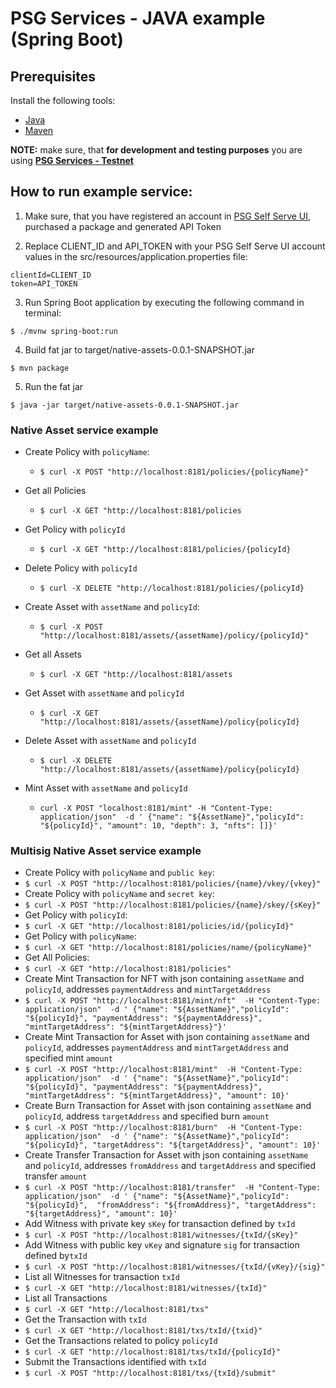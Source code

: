 # PSG Services - JAVA example (Spring Boot)

## Prerequisites
Install the following tools:

- [Java](https://www.oracle.com/java/technologies/downloads/)
- [Maven](https://maven.apache.org/)

**NOTE:** make sure, that **for development and testing purposes** you are using **[PSG Services - Testnet](https://psg-testnet.iog.services/)**

## How to run example service:

1. Make sure, that you have registered an account in [PSG Self Serve UI](https://psg.iog.services/), purchased a package and generated API Token

2. Replace CLIENT_ID and API_TOKEN with your PSG Self Serve UI account values in the src/resources/application.properties file:
```shell
clientId=CLIENT_ID
token=API_TOKEN
```
3. Run Spring Boot application by executing the following command in terminal:
```shell
$ ./mvnw spring-boot:run
```
4. Build fat jar to target/native-assets-0.0.1-SNAPSHOT.jar
```shell
$ mvn package
```
5. Run the fat jar
```shell
$ java -jar target/native-assets-0.0.1-SNAPSHOT.jar
```
### Native Asset service example
- Create Policy with `policyName`:
  - ```$ curl -X POST "http://localhost:8181/policies/{policyName}"```
- Get all Policies
  -  ```$ curl -X GET "http://localhost:8181/policies```
- Get Policy with `policyId`
  -  ```$ curl -X GET "http://localhost:8181/policies/{policyId}```
- Delete Policy with `policyId`
  - ```$ curl -X DELETE "http://localhost:8181/policies/{policyId}```



- Create Asset with `assetName` and `policyId`:
  - ```$ curl -X POST "http://localhost:8181/assets/{assetName}/policy/{policyId}"```
- Get all Assets
  -  ```$ curl -X GET "http://localhost:8181/assets```
- Get Asset with `assetName` and `policyId`
  -  ```$ curl -X GET "http://localhost:8181/assets/{assetName}/policy{policyId}```
- Delete Asset with `assetName` and `policyId`
  - ```$ curl -X DELETE "http://localhost:8181/assets/{assetName}/policy{policyId}```
- Mint Asset with `assetName` and `policyId`
  - ```curl -X POST "localhost:8181/mint" -H "Content-Type: application/json"  -d ' {"name": "${AssetName}","policyId": "${policyId}", "amount": 10, "depth": 3, "nfts": []}'  ```

### Multisig Native Asset service example
- Create Policy with `policyName` and `public key`:
- ```$ curl -X POST "http://localhost:8181/policies/{name}/vkey/{vkey}"```
- Create Policy with `policyName` and `secret key`:
- ```$ curl -X POST "http://localhost:8181/policies/{name}/skey/{sKey}"```
- Get Policy with `policyId`:
- ```$ curl -X GET "http://localhost:8181/policies/id/{policyId}"```
- Get Policy with `policyName`:
- ```$ curl -X GET "http://localhost:8181/policies/name/{policyName}"```
- Get All Policies:
- ```$ curl -X GET "http://localhost:8181/policies"```
- Create Mint Transaction for NFT  with json containing  `assetName` and `policyId`, addresses `paymentAddress` and `mintTargetAddress`
- ```$ curl -X POST "http://localhost:8181/mint/nft"  -H "Content-Type: application/json"  -d ' {"name": "${AssetName}","policyId": "${policyId}", "paymentAddress": "${paymentAddress}", "mintTargetAddress": "${mintTargetAddress}"}'```
- Create Mint Transaction for Asset with json containing `assetName` and `policyId`, addresses `paymentAddress` and `mintTargetAddress` and specified mint `amount`
- ```$ curl -X POST "http://localhost:8181/mint"  -H "Content-Type: application/json"  -d ' {"name": "${AssetName}","policyId": "${policyId}", "paymentAddress": "${paymentAddress}", "mintTargetAddress": "${mintTargetAddress}", "amount": 10}'```
- Create Burn Transaction for Asset  with json containing `assetName` and `policyId`, address `targetAddress` and specified burn `amount`
- ```$ curl -X POST "http://localhost:8181/burn"  -H "Content-Type: application/json"  -d ' {"name": "${AssetName}","policyId": "${policyId}", "targetAddress": "${targetAddress}", "amount": 10}'```
- Create Transfer Transaction for Asset with json containing `assetName` and `policyId`, addresses `fromAddress` and `targetAddress` and specified transfer `amount`
- ```$ curl -X POST "http://localhost:8181/transfer"  -H "Content-Type: application/json"  -d ' {"name": "${AssetName}","policyId": "${policyId}",  "fromAddress": "${fromAddress}", "targetAddress": "${targetAddress}", "amount": 10}'```
- Add Witness with private key `sKey` for transaction defined by `txId`
- ```$ curl -X POST "http://localhost:8181/witnesses/{txId/{sKey}"```
- Add Witness with public key `vKey` and signature `sig` for transaction defined by`txId`
- ```$ curl -X POST "http://localhost:8181/witnesses/{txId/{vKey}/{sig}"```
- List all Witnesses for transaction `txId`
- ```$ curl -X GET "http://localhost:8181/witnesses/{txId}"```
- List all Transactions
- ```$ curl -X GET "http://localhost:8181/txs"```
- Get the Transaction with `txId`
- ```$ curl -X GET "http://localhost:8181/txs/txId/{txid}"``` 
- Get the Transactions related to policy `policyId`
- ```$ curl -X GET "http://localhost:8181/txs/txId/{policyId}"```
- Submit the Transactions identified with `txId`
- ```$ curl -X POST "http://localhost:8181/txs/{txId}/submit"```

